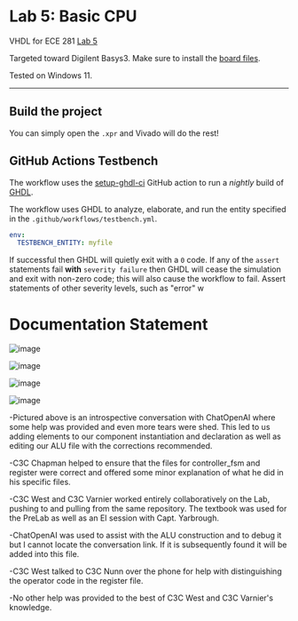 # Lab 5: Basic CPU

VHDL for ECE 281 [Lab 5](https://usafa-ece.github.io/ece281-book/lab/lab5.html)

Targeted toward Digilent Basys3. Make sure to install the [board files](https://github.com/Xilinx/XilinxBoardStore/tree/2018.2/boards/Digilent/basys3).

Tested on Windows 11.

---

## Build the project

You can simply open the `.xpr` and Vivado will do the rest!

## GitHub Actions Testbench

The workflow uses the [setup-ghdl-ci](https://github.com/ghdl/setup-ghdl-ci) GitHub action
to run a *nightly* build of [GHDL](https://ghdl.github.io/ghdl/).

The workflow uses GHDL to analyze, elaborate, and run the entity specified in the `.github/workflows/testbench.yml`.

```yaml
env:
  TESTBENCH_ENTITY: myfile
```

If successful then GHDL will quietly exit with a `0` code.
If any of the `assert` statements fail **with** `severity failure` then GHDL will cease the simulation and exit with non-zero code; this will also cause the workflow to fail.
Assert statements of other severity levels, such as "error" w



# Documentation Statement

![image](https://github.com/VarnYard/ece281-lab5/assets/142039672/c242516d-a024-41bd-a401-b3050cddeba9)

![image](https://github.com/VarnYard/ece281-lab5/assets/142039672/55afafaf-2c05-4870-86f4-437a175d2720)

![image](https://github.com/VarnYard/ece281-lab5/assets/142039672/1665de1f-7c20-4278-8ced-9a65f71048a5)

![image](https://github.com/VarnYard/ece281-lab5/assets/142039672/3148cdbe-b5a9-4158-a384-d507636493a1)

-Pictured above is an introspective conversation with ChatOpenAI where some help was provided and even more tears were shed. This led to us adding elements to our component instantiation and declaration as well as editing our ALU file with the corrections recommended. 

-C3C Chapman helped to ensure that the files for controller_fsm and register were correct and offered some minor explanation of what he did in his specific files. 

-C3C West and C3C Varnier worked entirely collaboratively on the Lab, pushing to and pulling from the same repository. The textbook was used for the PreLab as well as an EI session with Capt. Yarbrough. 

-ChatOpenAI was used to assist with the ALU construction and to debug it but I cannot locate the conversation link. If it is subsequently found it will be added into this file. 

-C3C West talked to C3C Nunn over the phone for help with distinguishing the operator code in the register file. 

-No other help was provided to the best of C3C West and C3C Varnier's knowledge. 


